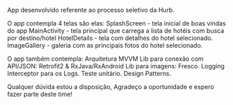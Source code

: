 App desenvolvido referente ao processo seletivo da Hurb.

O app contempla 4 telas são elas:
SplashScreen - tela inicial de boas vindas do app
MainActivity - tela principal que carrega a lista de hotéis com busca por destino/hotel
HotelDetails - tela com detalhes do hotel selecionado.
ImageGallery - galeria com as principais fotos do hotel selecionado.

O app também contempla:
Arquitetura MVVM
Lib para conexão com API/JSON: Retrofit2 & RxJava/RxAndroid
Lib para imagens: Fresco.
Logging Interceptor para os Logs.
Teste unitário.
Design Patterns.

Qualquer dúvida estou a disposição,
Agradeço a oportunidade e espero fazer parte deste time!
